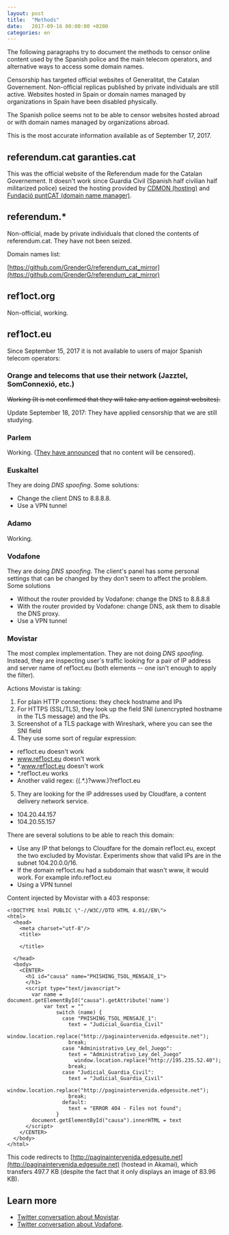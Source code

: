 ```yaml
---
layout: post
title:  "Methods"
date:   2017-09-16 00:00:00 +0200
categories: en
---
```

The following paragraphs try to document the methods to censor online content used by the Spanish police and the main telecom operators, and alternative ways to access some domain names.

Censorship has targeted official websites of Generalitat, the Catalan Governement. Non-official replicas published by private individuals are still active.
Websites hosted in Spain or domain names managed by organizations in Spain have been disabled physically.

The Spanish police seems not to be able to censor websites hosted abroad or with domain names managed by organizations abroad.

This is the most accurate information available as of September 17, 2017.

## referendum.cat garanties.cat

This was the official website of the Referendum made for the Catalan Governement.
It doesn't work since Guardia Civil (Spanish half civilian half militarized police) seized the hosting provided by [CDMON (hosting)](https://blog.cdmon.com/comunicado-oficial-referendum-cat/) and [Fundació puntCAT (domain name manager)](http://fundacio.cat/ca/noticies/la-fundacio-puntcat-te-com-missio-basica-la-divulgacio-i-presencia-de-la-llengua-i-cultura).

## referendum.*

Non-official, made by private individuals that cloned the contents of referendum.cat.
They have not been seized.

Domain names list:

[https://github.com/GrenderG/referendum_cat_mirror](https://github.com/GrenderG/referendum_cat_mirror)

## ref1oct.org

Non-official, working.

## ref1oct.eu

Since September 15, 2017 it is not available to users of major Spanish telecom operators:

### Orange and telecoms that use their network (Jazztel, SomConnexió, etc.)

~~Working (It is not confirmed that they will take any action against websites).~~

Update September 18, 2017: They have applied censorship that we are still studying.

### Parlem

Working. ([They have announced](https://twitter.com/parlem_telecom/status/909160184517464064) that no content will be censored).

### Euskaltel

They are doing *DNS spoofing*. Some solutions:

- Change the client DNS to 8.8.8.8.
- Use a VPN tunnel

### Adamo

Working.

### Vodafone

They are doing *DNS spoofing*. The client's panel has some personal settings that can be changed by they don't seem to affect the problem. Some solutions

- Without the router provided by Vodafone: change the DNS to 8.8.8.8
- With the router provided by Vodafone: change DNS, ask them to disable the DNS proxy.
- Use a VPN tunnel

### Movistar

The most complex implementation. They are not doing *DNS spoofing*. Instead, they are inspecting user's traffic looking for a pair of IP address and server name of ref1oct.eu (both elements -- one isn't enough to apply the filter).

Actions Movistar is taking:

1. For plain HTTP connections: they check hostname and IPs
2. For HTTPS (SSL/TLS), they look up the field SNI (unencrypted hostname in the TLS message) and the IPs.
3. Screenshot of a TLS package with Wireshark, where you can see the SNI field
4. They use some sort of regular expression:
  - ref1oct.eu doesn't work
  - www.ref1oct.eu doesn't work
  - *.www.ref1oct.eu doesn't work
  - *.ref1oct.eu works
  - Another valid regex: ((.*\.)?www\.)?ref1oct\.eu
5. They are looking for the IP addresses used by Cloudfare, a content delivery network service.
  - 104.20.44.157
  - 104.20.55.157

There are several solutions to be able to reach this domain:

- Use any IP that belongs to Cloudfare for the domain ref1oct.eu, except the two excluded by Movistar. Experiments show that valid IPs are in the subnet 104.20.0.0/16.
- If the domain ref1oct.eu had a subdomain that wasn't www, it would work. For example info.ref1oct.eu
- Using a VPN tunnel

Content injected by Movistar with a 403 response:

```
<!DOCTYPE html PUBLIC \"-//W3C//DTD HTML 4.01//EN\">
<html>
  <head>
    <meta charset="utf-8"/>
    <title>

    </title>

  </head>
  <body>
    <CENTER>
      <h1 id="causa" name="PHISHING_TSOL_MENSAJE_1">
      </h1>
      <script type="text/javascript">
        var name = document.getElementById("causa").getAttribute('name')
            var text = ""
                switch (name) {
                  case "PHISHING_TSOL_MENSAJE_1":
                    text = "Judicial_Guardia_Civil"
                      window.location.replace("http://paginaintervenida.edgesuite.net");
                    break;
                  case "Administrativo_Ley_del_Juego":
                    text = "Administrativo_Ley_del_Juego"
                      window.location.replace("http://195.235.52.40");
                    break;
                  case "Judicial_Guardia_Civil":
                    text = "Judicial_Guardia_Civil"
                      window.location.replace("http://paginaintervenida.edgesuite.net");
                    break;
                  default:
                    text = "ERROR 404 - Files not found";
                }
        document.getElementById("causa").innerHTML = text
      </script>
    </CENTER>
  </body>
</html>
```

This code redirects to [http://paginaintervenida.edgesuite.net](http://paginaintervenida.edgesuite.net) (hostead in Akamai), which transfers 497.7 KB (despite the fact that it only displays an image of 83.96 KB).

## Learn more

- [Twitter conversation about Movistar](https://twitter.com/jmendeth/status/909429033838014464).
- [Twitter conversation about Vodafone](https://twitter.com/mola_io/status/909071359107530752).
